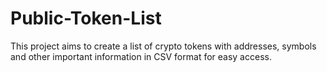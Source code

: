 # Public-Token-List

This project aims to create a list of crypto tokens with addresses, symbols and other important information in CSV format for easy access.
